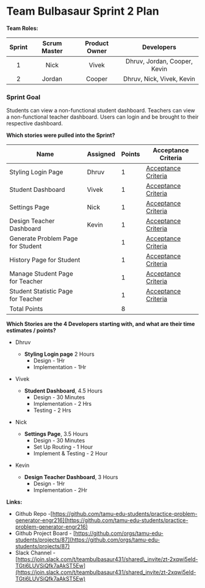 

# Team Bulbasaur Sprint 2 Plan

**Team Roles:**

| Sprint | Scrum Master | Product Owner | Developers |
| :---: | :---: | :---: | :---: |
| 1 | Nick | Vivek | Dhruv, Jordan, Cooper, Kevin |
| 2 | Jordan | Cooper | Dhruv, Nick, Vivek, Kevin |

### Sprint Goal
Students can view a non-functional student dashboard. Teachers can view a non-functional teacher dashboard. Users can login and be brought to their respective dashboard. <br>


**Which stories were pulled into the Sprint?**

| Name                               | Assigned   | Points | Acceptance Criteria                                                                                                             |
|------------------------------------|------------|--------|---------------------------------------------------------------------------------------------------------------------------------|
| Styling Login Page           |  Dhruv  | 1      | [Acceptance Criteria](https://github.com/orgs/tamu-edu-students/projects/87/views/1?filterQuery=&pane=issue&itemId=95902096)                                                                       |
| Student Dashboard         |  Vivek  | 1      | [Acceptance Criteria](https://github.com/orgs/tamu-edu-students/projects/87/views/1?filterQuery=&pane=issue&itemId=95902028)                                                                         |
| Settings Page              |  Nick  | 1      | [Acceptance Criteria](https://github.com/orgs/tamu-edu-students/projects/87/views/1?filterQuery=&pane=issue&itemId=93212857)                                                                                                       |
| Design Teacher Dashboard               |  Kevin  | 1      | [Acceptance Criteria](https://github.com/orgs/tamu-edu-students/projects/87/views/1?filterQuery=&pane=issue&itemId=95902035)                                                |
| Generate Problem Page for Student |    | 1      | [Acceptance Criteria](https://github.com/orgs/tamu-edu-students/projects/87/views/1?filterQuery=&pane=issue&itemId=95902663)                                                                                                       |
| History Page for Student        |    | 1      | [Acceptance Criteria](https://github.com/orgs/tamu-edu-students/projects/87/views/1?filterQuery=&pane=issue&itemId=95902170)                                                                                                       |
| Manage Student Page for Teacher          |    | 1      | [Acceptance Criteria](https://github.com/orgs/tamu-edu-students/projects/87/views/1?filterQuery=&pane=issue&itemId=95902340)                                                                                                       |
| Student Statistic Page for Teacher |    | 1      | [Acceptance Criteria](https://github.com/orgs/tamu-edu-students/projects/87/views/1?filterQuery=&pane=issue&itemId=95902403)                                                                                                       |
| Total Points|    | 8      |                                                                                                      |





**Which Stories are the 4 Developers starting with, and what are their time estimates / points?**
 
* Dhruv   
  * **Styling Login page** 2 Hours
     * Design - 1Hr
     * Implementation - 1Hr

* Vivek  
  * **Student Dashboard**, 4.5 Hours
     * Design - 30 Minutes
     * Implementation - 2 Hrs
     * Testing - 2 Hrs

* Nick   
  * **Settings Page**, 3.5 Hours
     * Design - 30 Minutes
     * Set Up Routing - 1 Hour
     * Implement & Testing - 2 Hour
     
* Kevin   
  * **Design Teacher Dashboard**, 3 Hours
     * Design - 1Hr
     * Implementation - 2Hr


**Links:**

* Github Repo \-[https://github.com/tamu-edu-students/practice-problem-generator-engr216](https://github.com/tamu-edu-students/practice-problem-generator-engr216)  
* Github Project Board \- [https://github.com/orgs/tamu-edu-students/projects/87](https://github.com/orgs/tamu-edu-students/projects/87)  
* Slack Channel \- [https://join.slack.com/t/teambulbasaur431/shared\_invite/zt-2xqwi5eld-TGti6LUVSiQfk7aAkST5Ew](https://join.slack.com/t/teambulbasaur431/shared_invite/zt-2xqwi5eld-TGti6LUVSiQfk7aAkST5Ew)
